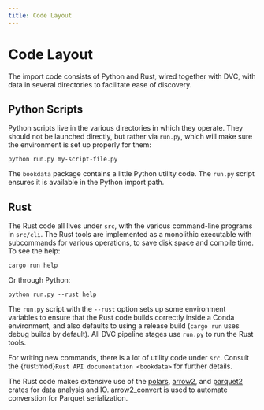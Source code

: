 ```yaml
---
title: Code Layout
---
```


# Code Layout

The import code consists of Python and Rust, wired together with DVC, with data
in several directories to facilitate ease of discovery.

## Python Scripts

Python scripts live in the various directories in which they operate. They should not be launched
directly, but rather via `run.py`, which will make sure the environment is set up properly for them:

    python run.py my-script-file.py

The `bookdata` package contains a little Python utility code.  The `run.py` script ensures it is
available in the Python import path.

## Rust

The Rust code all lives under `src`, with the various command-line programs in `src/cli`.  The Rust
tools are implemented as a monolithic executable with subcommands for various operations, to save
disk space and compile time.  To see the help:

    cargo run help

Or through Python:

    python run.py --rust help

The `run.py` script with the `--rust` option sets up some environment variables to ensure that
the Rust code builds correctly inside a Conda environment, and also defaults to using a release
build (`cargo run` uses debug builds by default).  All DVC pipeline stages use `run.py` to run
the Rust tools.

For writing new commands, there is a lot of utility code under `src`.  Consult the
{rust:mod}`Rust API documentation <bookdata>` for further details.

The Rust code makes extensive use of the [polars][], [arrow2][], and
[parquet2][] crates for data analysis and IO.  [arrow2_convert][] is used to
automate converstion for Parquet serialization.

[polars]: https://docs.rs/polars
[arrow2]: https://docs.rs/arrow2
[arrow2_convert]: https://docs.rs/arrow2_convert
[parquet2]: https://docs.rs/parquet2
